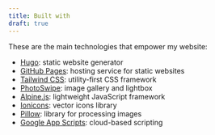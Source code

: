 ```yaml
---
title: Built with
draft: true
---
```


These are the main technologies that empower my website:

- [Hugo](https://gohugo.io): static website generator
- [GitHub Pages](https://pages.github.com): hosting service for static websites
- [Tailwind CSS](https://tailwindcss.com): utility-first CSS framework
- [PhotoSwipe](https://photoswipe.com): image gallery and lightbox
- [Alpine.js](https://alpinejs.dev): lightweight JavaScript framework
- [Ionicons](https://ionic.io/ionicons): vector icons library
- [Pillow](https://python-pillow.org): library for processing images
- [Google App Scripts](https://developers.google.com/apps-script): cloud-based scripting

